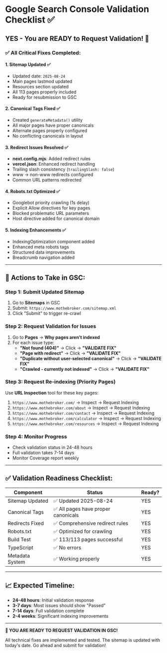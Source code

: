 # Google Search Console Validation Checklist ✅

## **YES - You are READY to Request Validation!** 🚀

### ✅ **All Critical Fixes Completed:**

#### 1. **Sitemap Updated** ✅
- Updated date: `2025-08-24`
- Main pages lastmod updated
- Resources section updated
- All 113 pages properly included
- Ready for resubmission to GSC

#### 2. **Canonical Tags Fixed** ✅
- Created `generateMetadata()` utility
- All major pages have proper canonicals
- Alternate pages properly configured
- No conflicting canonicals in layout

#### 3. **Redirect Issues Resolved** ✅
- **next.config.mjs**: Added redirect rules
- **vercel.json**: Enhanced redirect handling
- Trailing slash consistency (`trailingSlash: false`)
- www → non-www redirects configured
- Common URL patterns redirected

#### 4. **Robots.txt Optimized** ✅
- Googlebot priority crawling (1s delay)
- Explicit Allow directives for key pages
- Blocked problematic URL parameters
- Host directive added for canonical domain

#### 5. **Indexing Enhancements** ✅
- IndexingOptimization component added
- Enhanced meta robots tags
- Structured data improvements
- Breadcrumb navigation added

---

## **🎯 Actions to Take in GSC:**

### **Step 1: Submit Updated Sitemap**
1. Go to **Sitemaps** in GSC
2. Submit: `https://www.mothebroker.com/sitemap.xml`
3. Click "Submit" to trigger re-crawl

### **Step 2: Request Validation for Issues**
1. Go to **Pages** → **Why pages aren't indexed**
2. For each issue type:
   - **"Not found (404)"** → Click → **"VALIDATE FIX"**
   - **"Page with redirect"** → Click → **"VALIDATE FIX"**
   - **"Duplicate without user-selected canonical"** → Click → **"VALIDATE FIX"**
   - **"Crawled - currently not indexed"** → Click → **"VALIDATE FIX"**

### **Step 3: Request Re-indexing (Priority Pages)**
Use **URL Inspection** tool for these key pages:
1. `https://www.mothebroker.com/` → Inspect → Request Indexing
2. `https://www.mothebroker.com/about` → Inspect → Request Indexing
3. `https://www.mothebroker.com/contact` → Inspect → Request Indexing
4. `https://www.mothebroker.com/calculator` → Inspect → Request Indexing
5. `https://www.mothebroker.com/resources` → Inspect → Request Indexing

### **Step 4: Monitor Progress**
- Check validation status in 24-48 hours
- Full validation takes 7-14 days
- Monitor Coverage report weekly

---

## **✅ Validation Readiness Checklist:**

| Component | Status | Ready? |
|-----------|---------|---------|
| Sitemap Updated | ✅ Updated 2025-08-24 | YES |
| Canonical Tags | ✅ All pages have proper canonicals | YES |
| Redirects Fixed | ✅ Comprehensive redirect rules | YES |
| Robots.txt | ✅ Optimized for crawling | YES |
| Build Test | ✅ 113/113 pages successful | YES |
| TypeScript | ✅ No errors | YES |
| Metadata System | ✅ Working properly | YES |

---

## **📈 Expected Timeline:**

- **24-48 hours**: Initial validation response
- **3-7 days**: Most issues should show "Passed" 
- **7-14 days**: Full validation complete
- **2-4 weeks**: Significant indexing improvements

---

**🚀 YOU ARE READY TO REQUEST VALIDATION IN GSC!**

All technical fixes are implemented and tested. The sitemap is updated with today's date. Go ahead and submit for validation!

